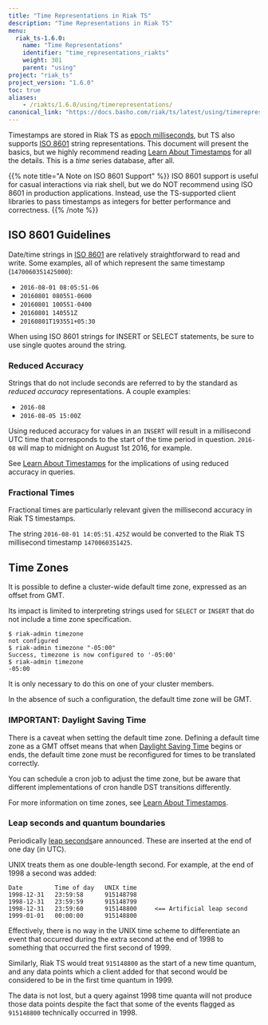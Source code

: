 ```yaml
---
title: "Time Representations in Riak TS"
description: "Time Representations in Riak TS"
menu:
  riak_ts-1.6.0:
    name: "Time Representations"
    identifier: "time_representations_riakts"
    weight: 301
    parent: "using"
project: "riak_ts"
project_version: "1.6.0"
toc: true
aliases:
    - /riakts/1.6.0/using/timerepresentations/
canonical_link: "https://docs.basho.com/riak/ts/latest/using/timerepresentations"
---
```



[activating]: ../creating-activating/
[planning]: ../planning/
[querying]: ../querying/
[config reference]: /riak/kv/2.2.0/configuring/reference/#the-advanced-config-file
[MDC]: /riak/ts/1.6.0/using/mdc
[riak shell]: ../riakshell
[ISO 8601]: https://en.wikipedia.org/wiki/ISO_8601
[learn timestamps]: ../../learn-about/timestamps
[learn timestamps epoch]: ../../learn-about/timestamps#unix-epoch-time
[learn timestamps accuracy]: ../../learn-about/timestamps#reduced-accuracy
[learn timestamps timezone]: ../../learn-about/timestamps#time-zone-faqs
[Daylight Saving Time]: https://en.wikipedia.org/wiki/Daylight_saving_time

Timestamps are stored in Riak TS as [epoch milliseconds][learn timestamps epoch], but TS also supports [ISO 8601] string representations. This document will present the basics, but we highly recommend reading [Learn About Timestamps][learn timestamps] for all the details. This is a *time* series database, after all.

{{% note title="A Note on ISO 8601 Support" %}}
ISO 8601 support is useful for casual interactions via riak shell, but we do NOT recommend using ISO 8601 in production applications. Instead, use the TS-supported client libraries to pass timestamps as integers for better performance and correctness.
{{% /note %}}

## ISO 8601 Guidelines

Date/time strings in [ISO 8601] are relatively straightforward to read
and write. Some examples, all of which represent the same timestamp
(`1470060351425000`):

* `2016-08-01 08:05:51-06`
* `20160801 080551-0600`
* `20160801 100551-0400`
* `20160801 140551Z`
* `20160801T193551+05:30`

When using ISO 8601 strings for INSERT or SELECT statements, be sure
to use single quotes around the string.

### Reduced Accuracy

Strings that do not include seconds are referred to by the standard as
*reduced accuracy* representations. A couple examples:

* `2016-08`
* `2016-08-05 15:00Z`

Using reduced accuracy for values in an `INSERT` will result in a
millisecond UTC time that corresponds to the start of the time period
in question. `2016-08` will map to midnight on August 1st 2016, for
example.

See [Learn About Timestamps][learn timestamps accuracy] for the implications of using reduced
accuracy in queries.

### Fractional Times

Fractional times are particularly relevant given the millisecond
accuracy in Riak TS timestamps.

The string `2016-08-01 14:05:51.425Z` would be converted to the Riak
TS millisecond timestamp `1470060351425`.

## Time Zones

It is possible to define a cluster-wide default time
zone, expressed as an offset from GMT.

Its impact is limited to interpreting strings used for
`SELECT` or `INSERT` that do not include a time zone specification.

```
$ riak-admin timezone
not configured
$ riak-admin timezone "-05:00"
Success, timezone is now configured to '-05:00'
$ riak-admin timezone
-05:00
```

It is only necessary to do this on one of your cluster members.

In the absence of such a configuration, the default time zone will be GMT.

### IMPORTANT: Daylight Saving Time

There is a caveat when setting the default time zone. Defining a
default time zone as a GMT offset means that when [Daylight Saving Time] begins or ends,
the default time zone must be reconfigured for times to be translated
correctly.

You can schedule a cron job to adjust the time zone, but be aware that different implementations of cron handle DST
transitions differently.

For more information on time zones, see [Learn About Timestamps][learn timestamps timezone].

### Leap seconds and quantum boundaries

Periodically [leap seconds](https://en.wikipedia.org/wiki/Leap_second)are announced. These are inserted at the end of one day (in UTC).

UNIX treats them as one double-length second. For example, at the end of 1998 a second was added:

```
Date         Time of day   UNIX time
1998-12-31   23:59:58      915148798
1998-12-31   23:59:59      915148799
1998-12-31   23:59:60      915148800     <== Artificial leap second
1999-01-01   00:00:00      915148800
```

Effectively, there is no way in the UNIX time scheme to differentiate an event that occurred during the extra second at the end of 1998 to something that occurred the first second of 1999.

Similarly, Riak TS would treat `915148800` as the start of a new time quantum, and any data points which a client added for that second would be considered to be in the first time quantum in 1999.

The data is not lost, but a query against 1998 time quanta will not produce those data points despite the fact that some of the events flagged as `915148800` technically occurred in 1998.
